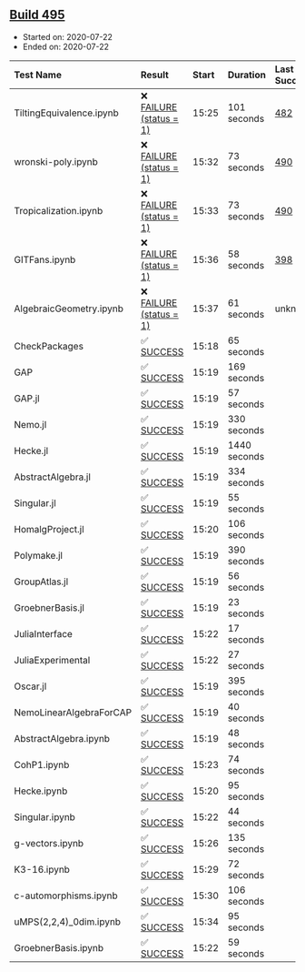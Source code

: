 ## [Build 495](https://oscarci.mathematik.uni-kl.de/job/oscar-stable/495/)

* Started on: 2020-07-22
* Ended on: 2020-07-22

| Test Name    | Result | Start | Duration | Last Success | First Failure |
|:-------------|:-------|:------|:---------|:-------------|:--------------|
| TiltingEquivalence.ipynb | ❌ [FAILURE (status = 1)](https://oscarci.mathematik.uni-kl.de/job/oscar-stable/495/artifact/logs/build-495/TiltingEquivalence.ipynb.log) | 15:25 | 101 seconds | [482](https://oscarci.mathematik.uni-kl.de/job/oscar-stable/482/) | [483](https://oscarci.mathematik.uni-kl.de/job/oscar-stable/483/) |
| wronski-poly.ipynb | ❌ [FAILURE (status = 1)](https://oscarci.mathematik.uni-kl.de/job/oscar-stable/495/artifact/logs/build-495/wronski-poly.ipynb.log) | 15:32 | 73 seconds | [490](https://oscarci.mathematik.uni-kl.de/job/oscar-stable/490/) | [491](https://oscarci.mathematik.uni-kl.de/job/oscar-stable/491/) |
| Tropicalization.ipynb | ❌ [FAILURE (status = 1)](https://oscarci.mathematik.uni-kl.de/job/oscar-stable/495/artifact/logs/build-495/Tropicalization.ipynb.log) | 15:33 | 73 seconds | [490](https://oscarci.mathematik.uni-kl.de/job/oscar-stable/490/) | [491](https://oscarci.mathematik.uni-kl.de/job/oscar-stable/491/) |
| GITFans.ipynb | ❌ [FAILURE (status = 1)](https://oscarci.mathematik.uni-kl.de/job/oscar-stable/495/artifact/logs/build-495/GITFans.ipynb.log) | 15:36 | 58 seconds | [398](https://oscarci.mathematik.uni-kl.de/job/oscar-stable/398/) | [399](https://oscarci.mathematik.uni-kl.de/job/oscar-stable/399/) |
| AlgebraicGeometry.ipynb | ❌ [FAILURE (status = 1)](https://oscarci.mathematik.uni-kl.de/job/oscar-stable/495/artifact/logs/build-495/AlgebraicGeometry.ipynb.log) | 15:37 | 61 seconds | unknown | unknown |
| CheckPackages | ✅ [SUCCESS](https://oscarci.mathematik.uni-kl.de/job/oscar-stable/495/artifact/logs/build-495/CheckPackages.log) | 15:18 | 65 seconds |  |  |
| GAP | ✅ [SUCCESS](https://oscarci.mathematik.uni-kl.de/job/oscar-stable/495/artifact/logs/build-495/GAP.log) | 15:19 | 169 seconds |  |  |
| GAP.jl | ✅ [SUCCESS](https://oscarci.mathematik.uni-kl.de/job/oscar-stable/495/artifact/logs/build-495/GAP.jl.log) | 15:19 | 57 seconds |  |  |
| Nemo.jl | ✅ [SUCCESS](https://oscarci.mathematik.uni-kl.de/job/oscar-stable/495/artifact/logs/build-495/Nemo.jl.log) | 15:19 | 330 seconds |  |  |
| Hecke.jl | ✅ [SUCCESS](https://oscarci.mathematik.uni-kl.de/job/oscar-stable/495/artifact/logs/build-495/Hecke.jl.log) | 15:19 | 1440 seconds |  |  |
| AbstractAlgebra.jl | ✅ [SUCCESS](https://oscarci.mathematik.uni-kl.de/job/oscar-stable/495/artifact/logs/build-495/AbstractAlgebra.jl.log) | 15:19 | 334 seconds |  |  |
| Singular.jl | ✅ [SUCCESS](https://oscarci.mathematik.uni-kl.de/job/oscar-stable/495/artifact/logs/build-495/Singular.jl.log) | 15:19 | 55 seconds |  |  |
| HomalgProject.jl | ✅ [SUCCESS](https://oscarci.mathematik.uni-kl.de/job/oscar-stable/495/artifact/logs/build-495/HomalgProject.jl.log) | 15:20 | 106 seconds |  |  |
| Polymake.jl | ✅ [SUCCESS](https://oscarci.mathematik.uni-kl.de/job/oscar-stable/495/artifact/logs/build-495/Polymake.jl.log) | 15:19 | 390 seconds |  |  |
| GroupAtlas.jl | ✅ [SUCCESS](https://oscarci.mathematik.uni-kl.de/job/oscar-stable/495/artifact/logs/build-495/GroupAtlas.jl.log) | 15:19 | 56 seconds |  |  |
| GroebnerBasis.jl | ✅ [SUCCESS](https://oscarci.mathematik.uni-kl.de/job/oscar-stable/495/artifact/logs/build-495/GroebnerBasis.jl.log) | 15:19 | 23 seconds |  |  |
| JuliaInterface | ✅ [SUCCESS](https://oscarci.mathematik.uni-kl.de/job/oscar-stable/495/artifact/logs/build-495/JuliaInterface.log) | 15:22 | 17 seconds |  |  |
| JuliaExperimental | ✅ [SUCCESS](https://oscarci.mathematik.uni-kl.de/job/oscar-stable/495/artifact/logs/build-495/JuliaExperimental.log) | 15:22 | 27 seconds |  |  |
| Oscar.jl | ✅ [SUCCESS](https://oscarci.mathematik.uni-kl.de/job/oscar-stable/495/artifact/logs/build-495/Oscar.jl.log) | 15:19 | 395 seconds |  |  |
| NemoLinearAlgebraForCAP | ✅ [SUCCESS](https://oscarci.mathematik.uni-kl.de/job/oscar-stable/495/artifact/logs/build-495/NemoLinearAlgebraForCAP.log) | 15:19 | 40 seconds |  |  |
| AbstractAlgebra.ipynb | ✅ [SUCCESS](https://oscarci.mathematik.uni-kl.de/job/oscar-stable/495/artifact/logs/build-495/AbstractAlgebra.ipynb.log) | 15:19 | 48 seconds |  |  |
| CohP1.ipynb | ✅ [SUCCESS](https://oscarci.mathematik.uni-kl.de/job/oscar-stable/495/artifact/logs/build-495/CohP1.ipynb.log) | 15:23 | 74 seconds |  |  |
| Hecke.ipynb | ✅ [SUCCESS](https://oscarci.mathematik.uni-kl.de/job/oscar-stable/495/artifact/logs/build-495/Hecke.ipynb.log) | 15:20 | 95 seconds |  |  |
| Singular.ipynb | ✅ [SUCCESS](https://oscarci.mathematik.uni-kl.de/job/oscar-stable/495/artifact/logs/build-495/Singular.ipynb.log) | 15:22 | 44 seconds |  |  |
| g-vectors.ipynb | ✅ [SUCCESS](https://oscarci.mathematik.uni-kl.de/job/oscar-stable/495/artifact/logs/build-495/g-vectors.ipynb.log) | 15:26 | 135 seconds |  |  |
| K3-16.ipynb | ✅ [SUCCESS](https://oscarci.mathematik.uni-kl.de/job/oscar-stable/495/artifact/logs/build-495/K3-16.ipynb.log) | 15:29 | 72 seconds |  |  |
| c-automorphisms.ipynb | ✅ [SUCCESS](https://oscarci.mathematik.uni-kl.de/job/oscar-stable/495/artifact/logs/build-495/c-automorphisms.ipynb.log) | 15:30 | 106 seconds |  |  |
| uMPS(2,2,4)_0dim.ipynb | ✅ [SUCCESS](https://oscarci.mathematik.uni-kl.de/job/oscar-stable/495/artifact/logs/build-495/uMPS-2-2-4-_0dim.ipynb.log) | 15:34 | 95 seconds |  |  |
| GroebnerBasis.ipynb | ✅ [SUCCESS](https://oscarci.mathematik.uni-kl.de/job/oscar-stable/495/artifact/logs/build-495/GroebnerBasis.ipynb.log) | 15:22 | 59 seconds |  |  |
